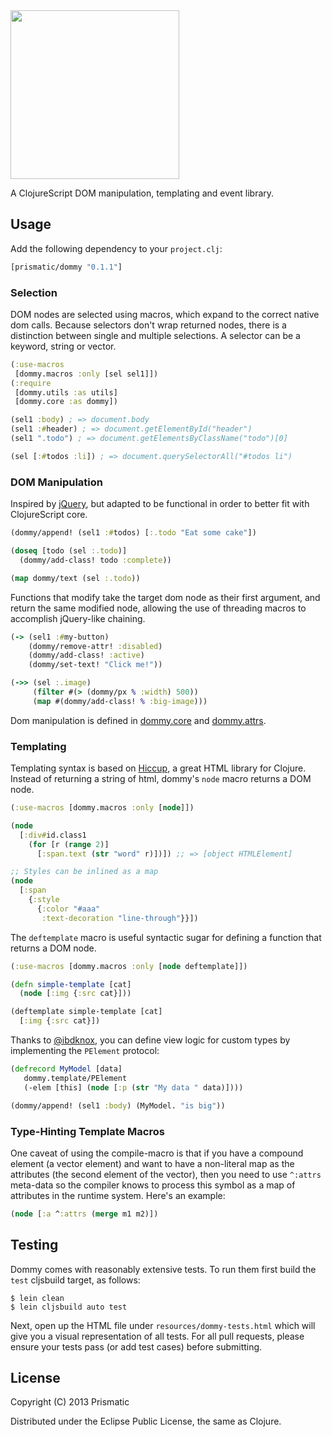 <img src="resources/logo.png" width="270" />

A ClojureScript DOM manipulation, templating and event library.

## Usage

Add the following dependency to your `project.clj`:

```clojure
[prismatic/dommy "0.1.1"]
```

### Selection

DOM nodes are selected using macros, which expand to the correct native dom calls. Because selectors don't wrap returned nodes, there is a distinction between single and multiple selections. A selector can be a keyword, string or vector.

```clojure
(:use-macros
 [dommy.macros :only [sel sel1]])
(:require
 [dommy.utils :as utils]
 [dommy.core :as dommy])

(sel1 :body) ; => document.body
(sel1 :#header) ; => document.getElementById("header")
(sel1 ".todo") ; => document.getElementsByClassName("todo")[0]

(sel [:#todos :li]) ; => document.querySelectorAll("#todos li")
```

### DOM Manipulation

Inspired by [jQuery](http://jquery.com), but adapted to be functional in order to better fit with ClojureScript core.

```clojure
(dommy/append! (sel1 :#todos) [:.todo "Eat some cake"])

(doseq [todo (sel :.todo)]
  (dommy/add-class! todo :complete))

(map dommy/text (sel :.todo))
```

Functions that modify take the target dom node as their first argument, and return the same modified node, allowing the use of threading macros to accomplish jQuery-like chaining.

```clojure
(-> (sel1 :#my-button)
	(dommy/remove-attr! :disabled)
	(dommy/add-class! :active)
	(dommy/set-text! "Click me!"))

(->> (sel :.image)
	 (filter #(> (dommy/px % :width) 500))
	 (map #(dommy/add-class! % :big-image)))
```

Dom manipulation is defined in [dommy.core](https://github.com/Prismatic/dommy/blob/master/src/dommy/core.cljs) and [dommy.attrs](https://github.com/Prismatic/dommy/blob/master/src/dommy/attrs.cljs).

### Templating

Templating syntax is based on [Hiccup](https://github.com/weavejester/hiccup/), a great HTML library for Clojure. Instead of returning a string of html, dommy's `node` macro returns a DOM node.

```clojure
(:use-macros [dommy.macros :only [node]])

(node
  [:div#id.class1
    (for [r (range 2)]
      [:span.text (str "word" r)])]) ;; => [object HTMLElement]

;; Styles can be inlined as a map
(node
  [:span
    {:style
      {:color "#aaa"
       :text-decoration "line-through"}}])
```

The `deftemplate` macro is useful syntactic sugar for defining a function that returns a DOM node.

```clojure
(:use-macros [dommy.macros :only [node deftemplate]])

(defn simple-template [cat]
  (node [:img {:src cat}]))

(deftemplate simple-template [cat]
  [:img {:src cat}])
```

Thanks to [@ibdknox](https://github.com/ibdknox/), you can define view logic for custom types by implementing the `PElement` protocol:

```clojure
(defrecord MyModel [data]
   dommy.template/PElement
   (-elem [this] (node [:p (str "My data " data)])))

(dommy/append! (sel1 :body) (MyModel. "is big"))
```

### Type-Hinting Template Macros

One caveat of using the compile-macro is that if you have a compound element (a vector element) and want to have a non-literal map as the attributes (the second element of the vector), then you need to use <code>^:attrs</code> meta-data so the compiler knows to process this symbol as a map of attributes in the runtime system. Here's an example:

```clojure
(node [:a ^:attrs (merge m1 m2)])
```

## Testing

Dommy comes with reasonably extensive tests. To run them 
first build the `test` cljsbuild target, as follows:

    $ lein clean
    $ lein cljsbuild auto test

Next, open up the HTML file under `resources/dommy-tests.html` which will give you a visual representation of all tests. For
all pull requests, please ensure your tests pass (or add test cases) before submitting. 


## License

Copyright (C) 2013 Prismatic

Distributed under the Eclipse Public License, the same as Clojure.
